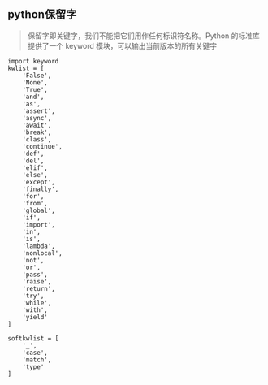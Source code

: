 ## python保留字
> 保留字即关键字，我们不能把它们用作任何标识符名称。Python 的标准库提供了一个 keyword 模块，可以输出当前版本的所有关键字
> 
    import keyword
    kwlist = [
        'False',
        'None',
        'True',
        'and',
        'as',
        'assert',
        'async',
        'await',
        'break',
        'class',
        'continue',
        'def',
        'del',
        'elif',
        'else',
        'except',
        'finally',
        'for',
        'from',
        'global',
        'if',
        'import',
        'in',
        'is',
        'lambda',
        'nonlocal',
        'not',
        'or',
        'pass',
        'raise',
        'return',
        'try',
        'while',
        'with',
        'yield'
    ]

    softkwlist = [
        '_',
        'case',
        'match',
        'type'
    ]